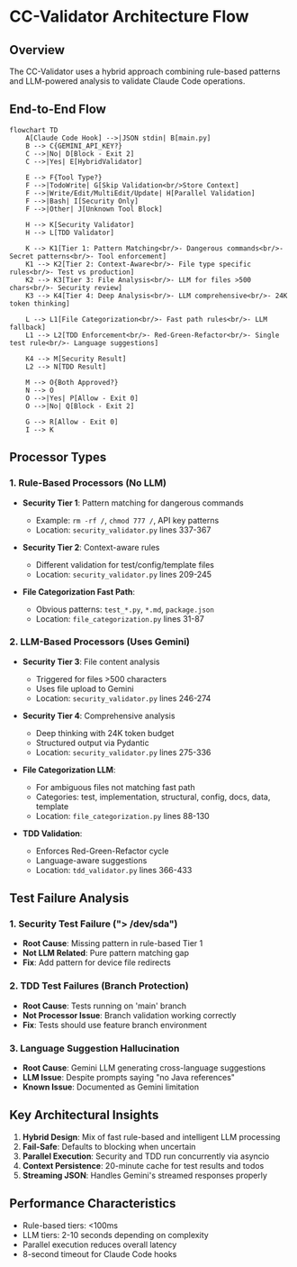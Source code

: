 # CC-Validator Architecture Flow

## Overview
The CC-Validator uses a hybrid approach combining rule-based patterns and LLM-powered analysis to validate Claude Code operations.

## End-to-End Flow

```mermaid
flowchart TD
    A[Claude Code Hook] -->|JSON stdin| B[main.py]
    B --> C{GEMINI_API_KEY?}
    C -->|No| D[Block - Exit 2]
    C -->|Yes| E[HybridValidator]
    
    E --> F{Tool Type?}
    F -->|TodoWrite| G[Skip Validation<br/>Store Context]
    F -->|Write/Edit/MultiEdit/Update| H[Parallel Validation]
    F -->|Bash| I[Security Only]
    F -->|Other| J[Unknown Tool Block]
    
    H --> K[Security Validator]
    H --> L[TDD Validator]
    
    K --> K1[Tier 1: Pattern Matching<br/>- Dangerous commands<br/>- Secret patterns<br/>- Tool enforcement]
    K1 --> K2[Tier 2: Context-Aware<br/>- File type specific rules<br/>- Test vs production]
    K2 --> K3[Tier 3: File Analysis<br/>- LLM for files >500 chars<br/>- Security review]
    K3 --> K4[Tier 4: Deep Analysis<br/>- LLM comprehensive<br/>- 24K token thinking]
    
    L --> L1[File Categorization<br/>- Fast path rules<br/>- LLM fallback]
    L1 --> L2[TDD Enforcement<br/>- Red-Green-Refactor<br/>- Single test rule<br/>- Language suggestions]
    
    K4 --> M[Security Result]
    L2 --> N[TDD Result]
    
    M --> O{Both Approved?}
    N --> O
    O -->|Yes| P[Allow - Exit 0]
    O -->|No| Q[Block - Exit 2]
    
    G --> R[Allow - Exit 0]
    I --> K
```

## Processor Types

### 1. Rule-Based Processors (No LLM)
- **Security Tier 1**: Pattern matching for dangerous commands
  - Example: `rm -rf /`, `chmod 777 /`, API key patterns
  - Location: `security_validator.py` lines 337-367
  
- **Security Tier 2**: Context-aware rules
  - Different validation for test/config/template files
  - Location: `security_validator.py` lines 209-245

- **File Categorization Fast Path**: 
  - Obvious patterns: `test_*.py`, `*.md`, `package.json`
  - Location: `file_categorization.py` lines 31-87

### 2. LLM-Based Processors (Uses Gemini)
- **Security Tier 3**: File content analysis
  - Triggered for files >500 characters
  - Uses file upload to Gemini
  - Location: `security_validator.py` lines 246-274

- **Security Tier 4**: Comprehensive analysis
  - Deep thinking with 24K token budget
  - Structured output via Pydantic
  - Location: `security_validator.py` lines 275-336

- **File Categorization LLM**: 
  - For ambiguous files not matching fast path
  - Categories: test, implementation, structural, config, docs, data, template
  - Location: `file_categorization.py` lines 88-130

- **TDD Validation**:
  - Enforces Red-Green-Refactor cycle
  - Language-aware suggestions
  - Location: `tdd_validator.py` lines 366-433

## Test Failure Analysis

### 1. Security Test Failure ("> /dev/sda")
- **Root Cause**: Missing pattern in rule-based Tier 1
- **Not LLM Related**: Pure pattern matching gap
- **Fix**: Add pattern for device file redirects

### 2. TDD Test Failures (Branch Protection)
- **Root Cause**: Tests running on 'main' branch
- **Not Processor Issue**: Branch validation working correctly
- **Fix**: Tests should use feature branch environment

### 3. Language Suggestion Hallucination
- **Root Cause**: Gemini LLM generating cross-language suggestions
- **LLM Issue**: Despite prompts saying "no Java references"
- **Known Issue**: Documented as Gemini limitation

## Key Architectural Insights

1. **Hybrid Design**: Mix of fast rule-based and intelligent LLM processing
2. **Fail-Safe**: Defaults to blocking when uncertain
3. **Parallel Execution**: Security and TDD run concurrently via asyncio
4. **Context Persistence**: 20-minute cache for test results and todos
5. **Streaming JSON**: Handles Gemini's streamed responses properly

## Performance Characteristics
- Rule-based tiers: <100ms
- LLM tiers: 2-10 seconds depending on complexity
- Parallel execution reduces overall latency
- 8-second timeout for Claude Code hooks
